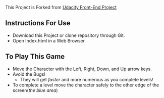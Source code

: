 This Project is Forked from [Udacity Front-End Project](https://github.com/udacity/frontend-nanodegree-arcade-game)

## Instructions For Use
* Download this Project or clone repository through Git.
* Open Index.html in a Web Browser

## To Play This Game
* Move the Character with the Left, Right, Down, and Up arrow keys.
* Avoid the Bugs!
	* They will get _faster_ and more numerous as you complete levels!
* To complete a level move the character safely to the other edge of the screen(_the blue area_)
